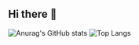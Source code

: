 ## Hi there 👋

![Anurag's GitHub stats](https://github-readme-stats.vercel.app/api?username=radityadhaaa&show_icons=true)
![Top Langs](https://github-readme-stats.vercel.app/api/top-langs/?username=radityadhaaa&layout=compact)
<!--
**radityadhaaa/radityadhaaa** is a ✨ _special_ ✨ repository because its `README.md` (this file) appears on your GitHub profile.

Here are some ideas to get you started:

- 🔭 I’m currently working on ...
- 🌱 I’m currently learning ...
- 👯 I’m looking to collaborate on ...
- 🤔 I’m looking for help with ...
- 💬 Ask me about ...
- 📫 How to reach me: ...
- 😄 Pronouns: ...
- ⚡ Fun fact: ...
-->
